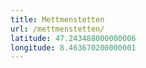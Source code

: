 ```yaml
---
title: Mettmenstetten
url: /mettmenstetten/
latitude: 47.243488000000006
longitude: 8.463670200000001
---
```

